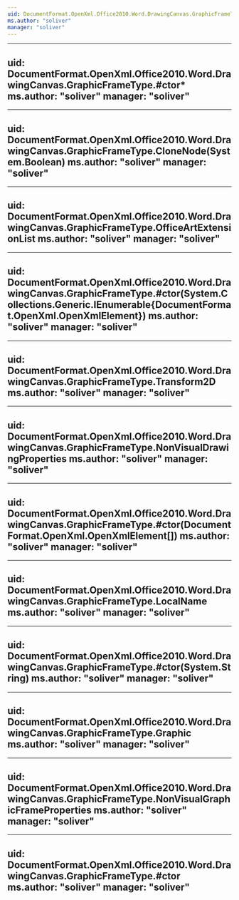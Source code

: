 ```yaml
---
uid: DocumentFormat.OpenXml.Office2010.Word.DrawingCanvas.GraphicFrameType
ms.author: "soliver"
manager: "soliver"
---
```


---
uid: DocumentFormat.OpenXml.Office2010.Word.DrawingCanvas.GraphicFrameType.#ctor*
ms.author: "soliver"
manager: "soliver"
---

---
uid: DocumentFormat.OpenXml.Office2010.Word.DrawingCanvas.GraphicFrameType.CloneNode(System.Boolean)
ms.author: "soliver"
manager: "soliver"
---

---
uid: DocumentFormat.OpenXml.Office2010.Word.DrawingCanvas.GraphicFrameType.OfficeArtExtensionList
ms.author: "soliver"
manager: "soliver"
---

---
uid: DocumentFormat.OpenXml.Office2010.Word.DrawingCanvas.GraphicFrameType.#ctor(System.Collections.Generic.IEnumerable{DocumentFormat.OpenXml.OpenXmlElement})
ms.author: "soliver"
manager: "soliver"
---

---
uid: DocumentFormat.OpenXml.Office2010.Word.DrawingCanvas.GraphicFrameType.Transform2D
ms.author: "soliver"
manager: "soliver"
---

---
uid: DocumentFormat.OpenXml.Office2010.Word.DrawingCanvas.GraphicFrameType.NonVisualDrawingProperties
ms.author: "soliver"
manager: "soliver"
---

---
uid: DocumentFormat.OpenXml.Office2010.Word.DrawingCanvas.GraphicFrameType.#ctor(DocumentFormat.OpenXml.OpenXmlElement[])
ms.author: "soliver"
manager: "soliver"
---

---
uid: DocumentFormat.OpenXml.Office2010.Word.DrawingCanvas.GraphicFrameType.LocalName
ms.author: "soliver"
manager: "soliver"
---

---
uid: DocumentFormat.OpenXml.Office2010.Word.DrawingCanvas.GraphicFrameType.#ctor(System.String)
ms.author: "soliver"
manager: "soliver"
---

---
uid: DocumentFormat.OpenXml.Office2010.Word.DrawingCanvas.GraphicFrameType.Graphic
ms.author: "soliver"
manager: "soliver"
---

---
uid: DocumentFormat.OpenXml.Office2010.Word.DrawingCanvas.GraphicFrameType.NonVisualGraphicFrameProperties
ms.author: "soliver"
manager: "soliver"
---

---
uid: DocumentFormat.OpenXml.Office2010.Word.DrawingCanvas.GraphicFrameType.#ctor
ms.author: "soliver"
manager: "soliver"
---
